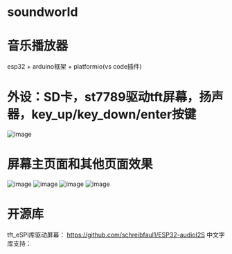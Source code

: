 # soundworld
# 音乐播放器
esp32 + arduino框架 + platformio(vs code插件)
# 外设：SD卡，st7789驱动tft屏幕，扬声器，key_up/key_down/enter按键
![image](https://github.com/x23code/piclib/blob/main/wroom32.png)
# 屏幕主页面和其他页面效果
![image](https://github.com/x23code/piclib/blob/main/main.jpg)
![image](https://github.com/x23code/piclib/blob/main/1.jpg)
![image](https://github.com/x23code/piclib/blob/main/2.jpg)
![image](https://github.com/x23code/piclib/blob/main/3.jpg)
# 开源库
tft_eSPI库驱动屏幕：
https://github.com/schreibfaul1/ESP32-audioI2S
中文字库支持：





